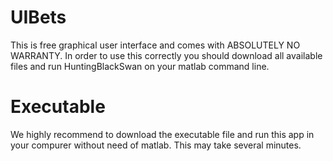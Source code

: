 # UIBets
This is free graphical user interface and comes with ABSOLUTELY NO WARRANTY.
In order to use this correctly you should download all available files and run HuntingBlackSwan on your matlab command line.

# Executable
We highly recommend to download the executable file and run this app in your compurer without need of matlab. This may take several minutes.


